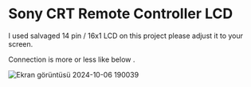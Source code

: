 # Sony CRT Remote Controller LCD
I used salvaged 14 pin / 16x1 LCD on this project please adjust it to your screen.

Connection is more or less like below .

![Ekran görüntüsü 2024-10-06 190039](https://github.com/user-attachments/assets/d786c550-a5d1-4b2f-8c6e-46c5403a0e9d)

